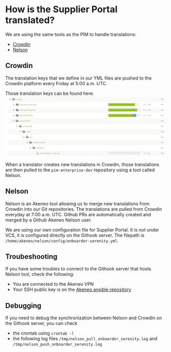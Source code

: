 # How is the Supplier Portal translated?

We are using the same tools as the PIM to handle translations:

* [Crowdin](https://crowdin.com/project/akeneo)
* [Nelson](https://github.com/akeneo/nelson)

## Crowdin

The translation keys that we define in our YML files are pushed to the Crowdin platform every Friday at 5:00 a.m. UTC.

Those translation keys can be found here:
![crowdin-translations-path](./files/crowdin-translations-path.png)

When a translator creates new translations in Crowdin, those translations are then pulled to the `pim-enterprise-dev`
repository using a tool called Nelson.

## Nelson

Nelson is an Akeneo tool allowing us to merge new translations from Crowdin into our Git repositories.
The translations are pulled from Crowdin everyday at 7:00 a.m. UTC.
Github PRs are automatically created and merged by a Github Akeneo Nelson user.

We are using our own configuration file for Supplier Portal. It is not under VCS, it is configured directly on the
Githook server.
The filepath is `/home/akeneo/nelson/config/onboarder-serenity.yml`.

## Troubeshooting

If you have some troubles to connect to the Githook server that hosts Nelson tool, check the following:

* You are connected to the Akeneo VPN
* Your SSH public key is on the [Akeneo ansible repository](https://github.com/akeneo/ansible/tree/master/keys/akeneo)

## Debugging

If you need to debug the synchronization between Nelson and Crowdin on the Githook server, you can check
  * the crontab using `crontab -l`
  * the following log files `/tmp/nelson_pull_onboarder_serenity.log` and `/tmp/nelson_push_onboarder_serenity.log`
